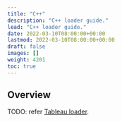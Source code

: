 ```yaml
---
title: "C++"
description: "C++ loader guide."
lead: "C++ loader guide."
date: 2022-03-10T08:00:00+00:00
lastmod: 2022-03-10T08:00:00+00:00
draft: false
images: []
weight: 4201
toc: true
---
```


## Overview

TODO: refer [Tableau loader](https://github.com/tableauio/loader).
